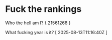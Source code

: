 # Fuck the rankings

Who the hell am I?
{ 21561268 }

What fucking year is it?
[ 2025-08-13T11:16:40Z ]
